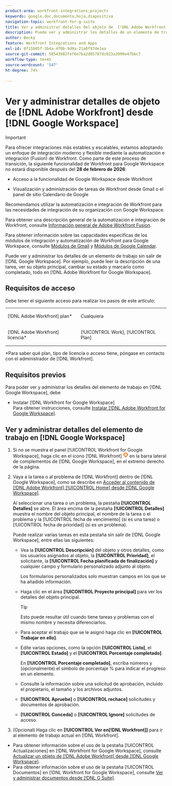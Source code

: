 ```yaml
---
product-area: workfront-integrations;projects
keywords: google,doc,documento,hoja,diapositiva
navigation-topic: workfront-for-g-suite
title: Ver y administrar detalles del objeto de  [!DNL Adobe Workfront]  desde Google Workspace
description: Puede ver y administrar los detalles de un elemento de trabajo sin salir de Google Workspace. Por ejemplo, puede leer la descripción de una tarea, ver su objeto principal, cambiar su estado y marcarlo como completado, todo ello dentro de  [!DNL Adobe Workfront]  para Google Workspace.
author: Becky
feature: Workfront Integrations and Apps
exl-id: 0f15b05f-3b4a-4f0b-9d9a-21a0f97de1ea
source-git-commit: 58543982fef6e7ba2d05787dc023a2099e47bbc7
workflow-type: tm+mt
source-wordcount: '547'
ht-degree: 74%

---
```


# Ver y administrar detalles de objeto de [!DNL Adobe Workfront] desde [!DNL Google Workspace]

>[!IMPORTANT]
>
>Para ofrecer integraciones más estables y escalables, estamos adoptando un enfoque de integración moderno y flexible mediante la automatización e integración (Fusion) de Workfront. Como parte de este proceso de transición, la siguiente funcionalidad de Workfront para Google Workspace no estará disponible después del **28 de febrero de 2026**:
>
>* Acceso a la funcionalidad de Google Workspace desde Workfront
>
>* Visualización y administración de tareas de Workfront desde Gmail o el panel de sitio Calendario de Google
>
>Recomendamos utilizar la automatización e integración de Workfront para las necesidades de integración de su organización con Google Workspace.
>
>Para obtener una descripción general de la automatización e integración de Workfront, consulte [Información general de Adobe Workfront Fusion](https://experienceleague.adobe.com/en/docs/workfront-fusion/using/get-started-with-fusion/understand-workfront-fusion/workfront-fusion-overview).
>
>Para obtener información sobre las capacidades específicas de los módulos de integración y automatización de Workfront para Google Workspace, consulte [Módulos de Gmail](https://experienceleague.adobe.com/en/docs/workfront-fusion/using/references/apps-and-their-modules/third-party-app-connectors/gmail-modules) y [Módulos de Google Calendar](https://experienceleague.adobe.com/en/docs/workfront-fusion/using/references/apps-and-their-modules/third-party-app-connectors/google-calendar-modules).

Puede ver y administrar los detalles de un elemento de trabajo sin salir de [!DNL Google Workspace]. Por ejemplo, puede leer la descripción de una tarea, ver su objeto principal, cambiar su estado y marcarlo como completado, todo en [!DNL Adobe Workfront for Google Workspace].

## Requisitos de acceso

Debe tener el siguiente acceso para realizar los pasos de este artículo:

<table style="table-layout:auto"> 
 <col> 
 <col> 
 <tbody> 
  <tr> 
   <td role="rowheader">[!DNL Adobe Workfront] plan*</td> 
   <td> <p>Cualquiera</p> </td> 
  </tr> 
  <tr> 
   <td role="rowheader">[!DNL Adobe Workfront] licencia*</td> 
   <td> <p>[!UICONTROL Work], [!UICONTROL Plan]</p> </td> 
  </tr> 
</tbody> 
</table>

&#42;Para saber qué plan, tipo de licencia o acceso tiene, póngase en contacto con el administrador de [!DNL Workfront].

## Requisitos previos

Para poder ver y administrar los detalles del elemento de trabajo en [!DNL Google Workspace], debe

* Instalar [!DNL Workfront for Google Workspace]\
   Para obtener instrucciones, consulte [Instalar [!DNL Adobe Workfront for Google Workspace]](../../workfront-integrations-and-apps/workfront-for-g-suite/install-workfront-for-gsuite.md).

## Ver y administrar detalles del elemento de trabajo en [!DNL Google Workspace]

1. Si no se muestra el panel [!UICONTROL Workfront for Google Workspace], haga clic en el icono [!DNL Workfront] ![Workfront icon](assets/wf-lion-icon.png) en la barra lateral de complementos de [!DNL Google Workspace], en el extremo derecho de la página.
1. Vaya a la tarea o al problema de [!DNL Workfront] dentro de [!DNL Google Workspace], como se describe en [Acceder al contenido de  [!DNL Adobe Workfront] [!UICONTROL Home] desde [!DNL Google Workspace]](../../workfront-integrations-and-apps/workfront-for-g-suite/access-wf-home-content-from-g-suite.md).

   Al seleccionar una tarea o un problema, la pestaña **[!UICONTROL Detalles]** se abre. El área encima de la pestaña **[!UICONTROL Detalles]** muestra el nombre del objeto principal, el nombre de la tarea o el problema y la [!UICONTROL fecha de vencimiento] (si es una tarea) o [!UICONTROL fecha de prioridad] (si es un problema).


   Puede realizar varias tareas en esta pestaña sin salir de [!DNL Google Workspace], entre ellas las siguientes:

   * Vea la **[!UICONTROL Descripción]** del objeto y otros detalles, como los usuarios asignados al objeto, la **[!UICONTROL Prioridad]**, el solicitante, la **[!UICONTROL Fecha planificada de finalización]** y cualquier campo y formulario personalizado adjunto al objeto.

     Los formularios personalizados solo muestran campos en los que se ha añadido información.

   * Haga clic en el área **[!UICONTROL Proyecto principal]** para ver los detalles del objeto principal.

     >[!TIP]
     >
     >Esto puede resultar útil cuando tiene tareas y problemas con el mismo nombre y necesita diferenciarlos.

   * Para aceptar el trabajo que se le asignó haga clic en **[!UICONTROL Trabajar en ello]**.
   * Edite varias opciones, como la opción **[!UICONTROL Listo]**, el **[!UICONTROL Estado]** y el **[!UICONTROL Porcentaje completado]**.

     En **[!UICONTROL Porcentaje completado]**, escriba números y (opcionalmente) el símbolo de porcentaje % para indicar el progreso en un elemento.
   * Consulte la información sobre una solicitud de aprobación, incluido el propietario, el tamaño y los archivos adjuntos.
   * **[!UICONTROL Apruebe]** o **[!UICONTROL rechace]** solicitudes y documentos de aprobación.

   * **[!UICONTROL Conceda]** o **[!UICONTROL Ignore]** solicitudes de acceso.

1. (Opcional) Haga clic en **[!UICONTROL Ver en[!DNL Workfront]]** para ir al elemento de trabajo actual en [!DNL Workfront].

* Para obtener información sobre el uso de la pestaña [!UICONTROL Actualizaciones] en [!DNL Workfront for Google Workspace], consulte [Actualizar un objeto de  [!DNL Adobe Workfront]  desde  [!DNL Google Workspace]](../../workfront-integrations-and-apps/workfront-for-g-suite/update-a-workfront-object-in-gsuite.md).
* Para obtener información sobre el uso de la pestaña [!UICONTROL Documentos] en [!DNL Workfront for Google Workspace], consulte [Ver y administrar documentos desde [!DNL G Suite]](../../workfront-integrations-and-apps/workfront-for-g-suite/view-and-manage-documents-in-gsuite.md).

